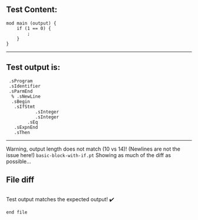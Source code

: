 
Test Content: 
-------------------------
```
mod main (output) {
    if (1 == 0) {
        ;
    }
}
```
------------------------
Test output is: 
-------------------------
```
 .sProgram
 .sIdentifier
 .sParmEnd
  % .sNewLine
  .sBegin
   .sIfStmt
           .sInteger
           .sInteger
        .sEq
   .sExpnEnd
   .sThen

```
------------------------
Warning, output length does not match (10 vs 14)!  (Newlines are not the issue here!) `basic-block-with-if.pt`
Showing as much of the diff as possible...

File diff
-------------------------
```diff

```
Test output matches the expected output! :heavy_check_mark:

```
end file
